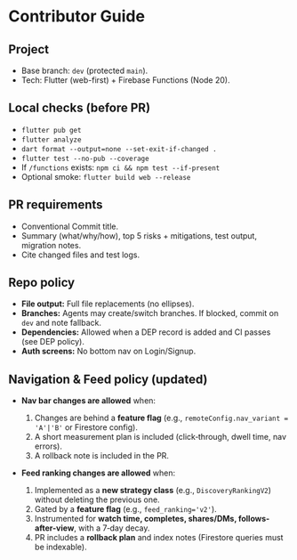 # Contributor Guide

## Project
- Base branch: `dev` (protected `main`).
- Tech: Flutter (web-first) + Firebase Functions (Node 20).

## Local checks (before PR)
- `flutter pub get`
- `flutter analyze`
- `dart format --output=none --set-exit-if-changed .`
- `flutter test --no-pub --coverage`
- If `/functions` exists: `npm ci && npm test --if-present`
- Optional smoke: `flutter build web --release`

## PR requirements
- Conventional Commit title.
- Summary (what/why/how), top 5 risks + mitigations, test output, migration notes.
- Cite changed files and test logs.

## Repo policy
- **File output:** Full file replacements (no ellipses).
- **Branches:** Agents may create/switch branches. If blocked, commit on `dev` and note fallback.
- **Dependencies:** Allowed when a DEP record is added and CI passes (see DEP policy).
- **Auth screens:** No bottom nav on Login/Signup.

## Navigation & Feed policy (updated)
- **Nav bar changes are allowed** when:
  1) Changes are behind a **feature flag** (e.g., `remoteConfig.nav_variant = 'A'|'B'` or Firestore config).
  2) A short measurement plan is included (click‑through, dwell time, nav errors).
  3) A rollback note is included in the PR.

- **Feed ranking changes are allowed** when:
  1) Implemented as a **new strategy class** (e.g., `DiscoveryRankingV2`) without deleting the previous one.
  2) Gated by a **feature flag** (e.g., `feed_ranking='v2'`).
  3) Instrumented for **watch time, completes, shares/DMs, follows-after-view**, with a 7‑day decay.
  4) PR includes a **rollback plan** and index notes (Firestore queries must be indexable).
